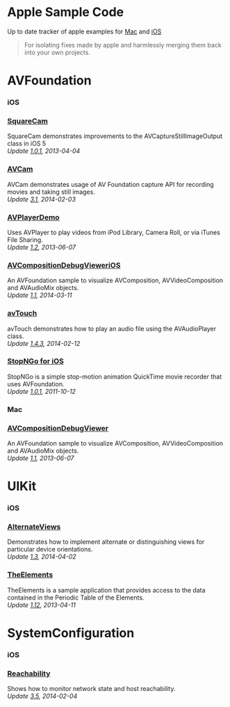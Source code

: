 # Apple Sample Code

Up to date tracker of apple examples for [Mac][1] and [iOS][2]    
>For isolating fixes made by apple and harmlessly merging them back into
your own projects.

# AVFoundation

### iOS

### [SquareCam][3]

SquareCam demonstrates improvements to the AVCaptureStillImageOutput
class in iOS 5  
*Update [1.0.1][4], 2013-04-04*

### [AVCam][5]

AVCam demonstrates usage of AV Foundation capture API for recording
movies and taking still images.   
*Update [3.1][6], 2014-02-03*

### [AVPlayerDemo][7]

Uses AVPlayer to play videos from iPod Library, Camera Roll, or via
iTunes File Sharing.  
*Update [1.2][8], 2013-06-07*

### [AVCompositionDebugVieweriOS][9]

An AVFoundation sample to visualize AVComposition, AVVideoComposition
and AVAudioMix objects.   
*Update [1.1][10], 2014-03-11*

### [avTouch][11]

avTouch demonstrates how to play an audio file using the AVAudioPlayer
class.  
*Update [1.4.3][12], 2014-02-12*

### [StopNGo for iOS][13]

StopNGo is a simple stop-motion animation QuickTime movie recorder that
uses AVFoundation.   
*Update [1.0.1][14], 2011-10-12*

### Mac

### [AVCompositionDebugViewer][15]

An AVFoundation sample to visualize AVComposition, AVVideoComposition
and AVAudioMix objects.  
*Update [1.1][16], 2013-06-07*

# UIKit

### iOS

### [AlternateViews][17]

Demonstrates how to implement alternate or distinguishing views for
particular device orientations.  
*Update [1.3][18], 2014-04-02*

### [TheElements][19]

TheElements is a sample application that provides access to the data
contained in the Periodic Table of the Elements.   
*Update [1.12][20], 2013-04-11*

# SystemConfiguration

### iOS

### [Reachability][21]

Shows how to monitor network state and host reachability.  
*Update [3.5][22], 2014-02-04*



[1]: https://developer.apple.com/library/mac/navigation/index.html#topic=Sample+Code&section=Resource+Types
[2]: https://developer.apple.com/library/ios/navigation/#section=Resource%20Types&topic=Sample%20Code
[3]: https://github.com/sugarso/AppleSampleCode/tree/master/iOS/AVFoundation/SquareCam
[4]: https://developer.apple.com/library/ios/samplecode/SquareCam/Introduction/Intro.html
[5]: https://github.com/sugarso/AppleSampleCode/tree/master/iOS/AVFoundation/AVCam
[6]: https://developer.apple.com/library/ios/samplecode/AVCam/Introduction/Intro.html
[7]: https://github.com/sugarso/AppleSampleCode/tree/master/iOS/AVFoundation/AVPlayerDemo
[8]: https://developer.apple.com/library/ios/samplecode/AVPlayerDemo/Introduction/Intro.html
[9]: https://github.com/sugarso/AppleSampleCode/tree/master/iOS/AVFoundation/AVCompositionDebugVieweriOS
[10]: https://developer.apple.com/library/ios/samplecode/AVCompositionDebugVieweriOS/Introduction/Intro.html
[11]: https://github.com/sugarso/AppleSampleCode/tree/master/iOS/AVFoundation/avTouch
[12]: https://developer.apple.com/library/ios/samplecode/avTouch/Introduction/Intro.html
[13]: https://github.com/sugarso/AppleSampleCode/tree/master/iOS/AVFoundation/StopNGo
[14]: https://developer.apple.com/library/ios/samplecode/StopNGo/Introduction/Intro.html
[15]: https://github.com/sugarso/AppleSampleCode/tree/master/Mac/AVFoundation/AVCompositionDebugViewer
[16]: https://developer.apple.com/library/mac/samplecode/AVCompositionDebugViewer/Introduction/Intro.html
[17]: https://github.com/sugarso/AppleSampleCode/tree/master/iOS/UIKit/AlternateViews
[18]: https://developer.apple.com/library/ios/samplecode/AlternateViews/Introduction/Intro.html
[19]: https://github.com/sugarso/AppleSampleCode/tree/master/iOS/UIKit/TheElements
[20]: https://developer.apple.com/library/ios/samplecode/TheElements/Introduction/Intro.html
[21]: https://github.com/sugarso/AppleSampleCode/tree/master/iOS/SystemConfiguration/Reachability
[22]: https://developer.apple.com/Library/ios/samplecode/Reachability/Introduction/Intro.html
